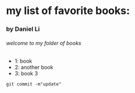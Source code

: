 # my list of favorite books:

### by Daniel Li

###### welcome to my folder of books

-   1: book
-   2: another book
-   3: book 3

```
git commit -m"update"
```